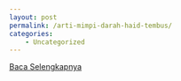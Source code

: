 ```yaml
---
layout: post
permalink: /arti-mimpi-darah-haid-tembus/
categories:
    - Uncategorized
---
```


[Baca Selengkapnya](/08)